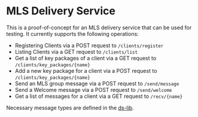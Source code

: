 # MLS Delivery Service

This is a proof-of-concept for an MLS delivery service that can be used for testing. It currently supports the following operations:

* Registering Clients via a POST request to `/clients/register`
* Listing Clients via a GET request to `/clients/list`
* Get a list of key packages of a client via a GET request to `/clients/key_packages/{name}`
* Add a new key package for a client via a POST request to `/clients/key_packages/{name}`
* Send an MLS group message via a POST request to `/send/message`
* Send a Welcome message via a POST request to `/send/welcome`
* Get a list of messages for a client via a GET request to `/recv/{name}`

Necessary message types are defined in the [ds-lib](../ds-lib/).

